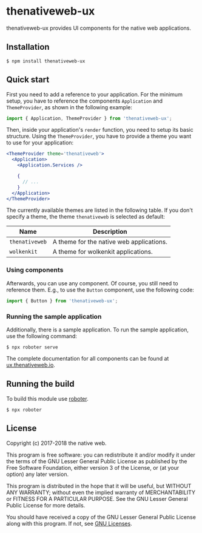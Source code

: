 # thenativeweb-ux

thenativeweb-ux provides UI components for the native web applications.

## Installation

```shell
$ npm install thenativeweb-ux
```

## Quick start

First you need to add a reference to your application. For the minimum setup, you have to reference the components `Application` and `ThemeProvider`, as shown in the following example:

```javascript static
import { Application, ThemeProvider } from 'thenativeweb-ux';
```

Then, inside your application's `render` function, you need to setup its basic structure. Using the `ThemeProvider`, you have to provide a theme you want to use for your application:

```jsx static
<ThemeProvider theme='thenativeweb'>
  <Application>
    <Application.Services />

    {
      // ...
    }
  </Application>
</ThemeProvider>
```

The currently available themes are listed in the following table. If you don't specify a theme, the theme `thenativeweb` is selected as default:

| Name | Description |
|-|-|
| `thenativeweb` | A theme for the native web applications. |
| `wolkenkit` | A theme for wolkenkit applications. |

### Using components

Afterwards, you can use any component. Of course, you still need to reference them. E.g., to use the `Button` component, use the following code:

```javascript static
import { Button } from 'thenativeweb-ux';
```

### Running the sample application

Additionally, there is a sample application. To run the sample application, use the following command:

```shell
$ npx roboter serve
```

The complete documentation for all components can be found at [ux.thenativeweb.io](https://ux.thenativeweb.io).

## Running the build

To build this module use [roboter](https://www.npmjs.com/package/roboter).

```shell
$ npx roboter
```

## License

Copyright (c) 2017-2018 the native web.

This program is free software: you can redistribute it and/or modify it under the terms of the GNU Lesser General Public License as published by the Free Software Foundation, either version 3 of the License, or (at your option) any later version.

This program is distributed in the hope that it will be useful, but WITHOUT ANY WARRANTY; without even the implied warranty of MERCHANTABILITY or FITNESS FOR A PARTICULAR PURPOSE. See the GNU Lesser General Public License for more details.

You should have received a copy of the GNU Lesser General Public License along with this program. If not, see [GNU Licenses](http://www.gnu.org/licenses/).

